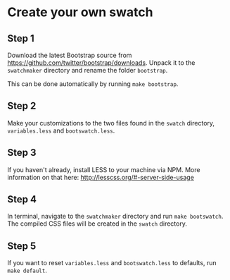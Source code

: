 Create your own swatch
======================

Step 1
------
Download the latest Bootstrap source from https://github.com/twitter/bootstrap/downloads. Unpack it to the `swatchmaker` directory and rename the folder `bootstrap`.

This can be done automatically by running `make bootstrap`.

Step 2
------
Make your customizations to the two files found in the `swatch` directory, `variables.less` and `bootswatch.less`.

Step 3
------
If you haven't already, install LESS to your machine via NPM. More information on that here: http://lesscss.org/#-server-side-usage

Step 4
------
In terminal, navigate to the `swatchmaker` directory and run `make bootswatch`. The compiled CSS files will be created in the `swatch` directory.

Step 5
------
If you want to reset `variables.less` and `bootswatch.less` to defaults, run `make default`.